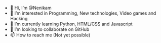 - 👋 Hi, I’m @Nenikam
- 👀 I’m interested in Programming, New technologies, Video games and Hacking
- 🌱 I’m currently learning Python, HTML/CSS and Javascript
- 💞️ I’m looking to collaborate on GitHub
- 📫 How to reach me (Not yet possible)

